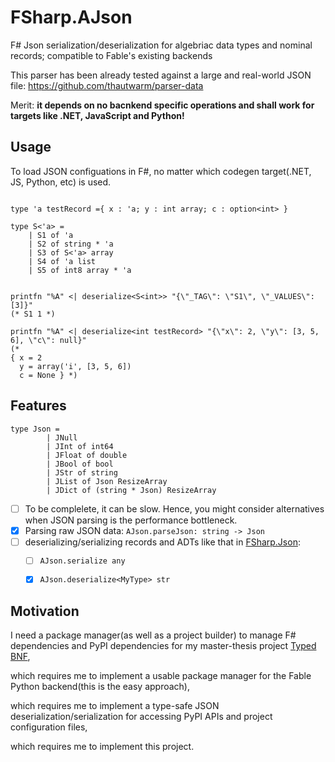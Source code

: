 # FSharp.AJson

F# Json serialization/deserialization for algebriac data types and nominal records; compatible to Fable's existing backends

This parser has been already tested against a large and real-world JSON file: https://github.com/thautwarm/parser-data 

Merit: **it depends on no bacnkend specific operations and shall work for targets like .NET, JavaScript and Python!**

## Usage

To load JSON configuations in F\#, no matter which codegen target(.NET, JS, Python, etc) is used.

```F#

type 'a testRecord ={ x : 'a; y : int array; c : option<int> }

type S<'a> =
    | S1 of 'a
    | S2 of string * 'a
    | S3 of S<'a> array
    | S4 of 'a list
    | S5 of int8 array * 'a
    

printfn "%A" <| deserialize<S<int>> "{\"_TAG\": \"S1\", \"_VALUES\": [3]}"
(* S1 1 *)
    
printfn "%A" <| deserialize<int testRecord> "{\"x\": 2, \"y\": [3, 5, 6], \"c\": null}"
(*
{ x = 2
  y = array('i', [3, 5, 6])
  c = None } *)
```

## Features

```F#
type Json =
        | JNull
        | JInt of int64
        | JFloat of double
        | JBool of bool
        | JStr of string
        | JList of Json ResizeArray
        | JDict of (string * Json) ResizeArray
```

- [ ] To be complelete, it can be slow. Hence, you might consider alternatives when JSON parsing is the performance bottleneck.
- [x] Parsing raw JSON data: `AJson.parseJson: string -> Json`
- [ ] deserializing/serializing records and ADTs like that in [FSharp.Json](https://github.com/vsapronov/FSharp.Json):
   - [ ] `AJson.serialize any`
   - [x] `AJson.deserialize<MyType> str`
   

## Motivation

I need a package manager(as well as a project builder) to manage F\# dependencies and PyPI dependencies for my master-thesis project [Typed BNF](https://github.com/thautwarm/typed-bnf),

which requires me to implement a usable package manager for the Fable Python backend(this is the easy approach),

which requires me to implement a type-safe JSON deserialization/serialization for accessing PyPI APIs and project configuration files,

which requires me to implement this project.



